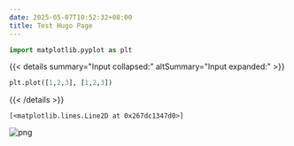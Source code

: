 ```yaml
---
date: 2025-05-07T10:52:32+08:00
title: Test Hugo Page
---
```



```python
import matplotlib.pyplot as plt
```


{{< details summary="Input collapsed:" altSummary="Input expanded:" >}}
```python
plt.plot([1,2,3], [1,2,3])
```
{{< /details >}}





    [<matplotlib.lines.Line2D at 0x267dc1347d0>]




    
![png](index_files/index_2_1.png)
    

